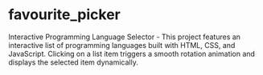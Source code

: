 # favourite_picker
Interactive Programming Language Selector - This project features an interactive list of programming languages built with HTML, CSS, and JavaScript. Clicking on a list item triggers a smooth rotation animation and displays the selected item dynamically.

<!--* =================================== 
<!--*  Event Delegation: 
<!--* ===================================
<!--? Event delegation is a concept in JavaScript where instead of attaching event listeners to individual elements, you attach a single event listener to a common ancestor of those elements. This is particularly useful when you have a large number of similar elements and want to reduce the number of event listeners, improve performance, and simplify code. -->

<!--* Example: List with Delegation -->
<!--? Consider a scenario where you have an unordered list (<ul>) with multiple list items (<li>), and you want to handle click events on each list item. Instead of adding a separate event listener to each list item, you can use event delegation. -->
